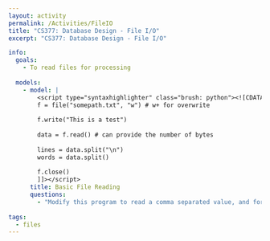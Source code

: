 ```yaml
---
layout: activity
permalink: /Activities/FileIO
title: "CS377: Database Design - File I/O"
excerpt: "CS377: Database Design - File I/O"

info:
  goals: 
    - To read files for processing
    
  models:
    - model: |
        <script type="syntaxhighlighter" class="brush: python"><![CDATA[        
        f = file("somepath.txt", "w") # w+ for overwrite
        
        f.write("This is a test")
        
        data = f.read() # can provide the number of bytes
        
        lines = data.split("\n")
        words = data.split()
        
        f.close()
        ]]></script> 
      title: Basic File Reading
      questions:
        - "Modify this program to read a comma separated value, and for each row, print every column individually via a loop (so that they print without the commas!)."
        
tags:
  - files  
---
```


